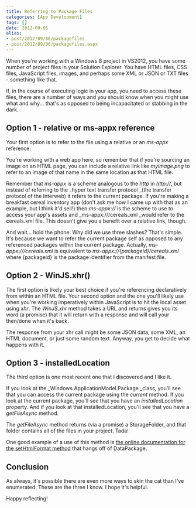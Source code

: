```yaml
---
title: Referring to Package Files
categories: [App Development]
tags: []
date: 2012-09-05
alias:
- post/2012/09/06/packagefiles
- post/2012/09/06/packagefiles.aspx
---
```


When you&#39;re working with a Windows 8 project in VS2012, you have some number of project files in your Solution Explorer. You have HTML files, CSS files, JavaScript files, images, and perhaps some XML or JSON or TXT files - something like that.

If, in the course of executing logic in your app, you need to access these files, there are a number of ways and you should know when you might use what and why... that&#39;s as opposed to being incapacitated or stabbing in the dark.

## Option 1 - relative or ms-appx reference

Your first option is to refer to the file using a relative or an _ms-appx_ reference.

You&#39;re working with a web app here, so remember that if you&#39;re sourcing an image on an HTML page, you can include a relative link like _myimage.png_ to refer to an image of that name in the same location as that HTML file.

Remember that _ms-appx_ is a scheme analogous to the _http_ in _http://_, but instead of referring to the _hyper text transfer protocol _(the transfer protocol of the Interweb) it refers to the current package. If you&#39;re making a breakfast cereal inventory app (don&#39;t ask me how I came up with that as an example, but I think it&#39;d sell!) then _ms-appx://_ is the scheme to use to access your app&#39;s assets and  _ms-appx:///cereals.xml _would refer to the cereals.xml file. This doesn&#39;t give you a benefit over a relative link, though.

And wait... hold the phone. Why did we use three slashes? That&#39;s simple. It&#39;s because we want to refer the current package self as opposed to any referenced packages within the current package. Actually, _ms-appx:///cereals.xml_ is equivalent to _ms-appx://{packageid}/cereals.xml_ where {packageid} is the package identifier from the manifest file.

## Option 2 - WinJS.xhr()

The first option is likely your best choice if you&#39;re referencing declaratively from within an HTML file. Your second option and the one you&#39;ll likely use when you&#39;re working imperatively within JavaScript is to hit the local asset using _xhr_. The _WinJS.xhr_ method takes a URL and returns gives you its word (a promise) that it will return with a response and will call your then/done when it&#39;s back.

The response from your xhr call might be some JSON data, some XML, an HTML document, or just some random text. Anyway, you get to decide what happens with it.

## Option 3 - installedLocation

The third option is one most recent one that I discovered and I like it.

If you look at the _Windows.ApplicationModel.Package _class, you&#39;ll see that you can access the current package using the _current_ method. If you look at the current package, you&#39;ll see that you have an _installedLocation_ property. And if you look at that installedLocation, you&#39;ll see that you have a _getFileAsync_ method.

The _getFileAsync_ method returns (via a promise) a StorageFolder, and that folder contains all of the files in your project. Tada!

One good example of a use of this method is [the online documentation for the setHtmlFormat method](http://msdn.microsoft.com/en-us/library/windows/apps/windows.applicationmodel.datatransfer.datapackage.sethtmlformat.aspx) that hangs off of DataPackage.

## Conclusion

As always, it&#39;s possible there are even more ways to skin the cat than I&#39;ve enumerated. These are the three I know. I hope it&#39;s helpful.

Happy reflecting!